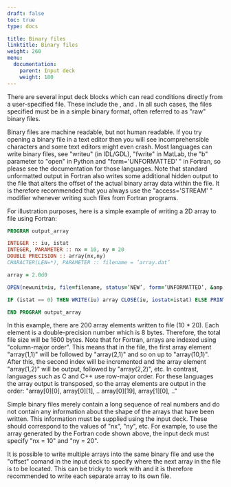 ```yaml
---
draft: false
toc: true
type: docs

title: Binary files
linktitle: Binary files
weight: 260
menu:
  documentation:
    parent: Input deck
    weight: 180
---
```


There are several input deck blocks which can read conditions directly
from a user-specified file. These include the , and . In all such cases,
the files specified must be in a simple binary format, often referred to
as "raw" binary files.

Binary files are machine readable, but not human readable. If you try
opening a binary file in a text editor then you will see
incomprehensible characters and some text editors might even crash. Most
languages can write binary files, see "writeu" (in IDL/GDL), "fwrite" in
MatLab, the "b" parameter to "open" in Python and "form='UNFORMATTED' "
in Fortran, so please see the documentation for those languages. Note
that standard unformatted output in Fortran also writes some additional
hidden output to the file that alters the offset of the actual binary
array data within the file. It is therefore recommended that you always
use the "access='STREAM' " modifier whenever writing such files from
Fortran programs.

For illustration purposes, here is a simple example of writing a 2D
array to file using Fortran:

```fortran
PROGRAM output_array

INTEGER :: iu, istat 
INTEGER, PARAMETER :: nx = 10, ny = 20 
DOUBLE PRECISION :: array(nx,ny) 
CHARACTER(LEN=*), PARAMETER :: filename = ’array.dat’

array = 2.0d0

OPEN(newunit=iu, file=filename, status=’NEW’, form=’UNFORMATTED’, &amp; access=’STREAM’, iostat=istat)

IF (istat == 0) THEN WRITE(iu) array CLOSE(iu, iostat=istat) ELSE PRINT*, ’ERROR: failed to open file ’, ’“’ // filename // ’”’, &amp; ’ for writing’ END IF

END PROGRAM output_array
```

In this example, there are 200 array elements written to file (10 \*
20). Each element is a double-precision number which is 8 bytes.
Therefore, the total file size will be 1600 bytes. Note that for
Fortran, arrays are indexed using "column-major order". This means that
in the file, the first array element "array(1,1)" will be followed by
"array(2,1)" and so on up to "array(10,1)". After this, the second index
will be incremented and the array element "array(1,2)" will be output,
followed by "array(2,2)", etc. In contrast, languages such as C and C++
use row-major order. For these languages the array output is transposed,
so the array elements are output in the order: "array\[0\]\[0\],
array\[0\]\[1\], .. array\[0\]\[19\], array\[1\]\[0\], .."

Simple binary files merely contain a long sequence of real numbers and
do not contain any information about the shape of the arrays that have
been written. This information must be supplied using the input deck.
These should correspond to the values of "nx", "ny", etc. For example,
to use the array generated by the Fortran code shown above, the input
deck must specify "nx = 10" and "ny = 20".

It is possible to write multiple arrays into the same binary file and
use the "offset" comand in the input deck to specify where the next
array in the file is to be located. This can be tricky to work with and
it is therefore recommended to write each separate array to its own
file.
